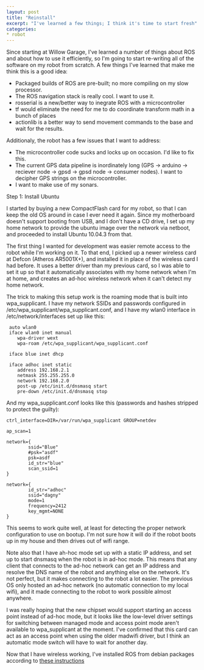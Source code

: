 ```yaml
---
layout: post
title: "Reinstall"
excerpt: "I've learned a few things; I think it's time to start fresh"
categories:
* robot
---
```


Since starting at Willow Garage, I've learned a number of things about ROS and about how to use it efficiently, so I'm going to start re-writing all of the software on my robot from scratch. A few things I've learned that make me think this is a good idea:

* Packaged builds of ROS are pre-built; no more compiling on my slow processor.
* The ROS navigation stack is really cool. I want to use it.
* rosserial is a new/better way to inegrate ROS with a microcontroller
* tf would eliminate the need for me to do coordinate transform math in a bunch of places
* actionlib is a better way to send movement commands to the base and wait for the results.

Additionaly, the robot has a few issues that I want to address:
* The microcontroller code sucks and locks up on occasion. I'd like to fix this.
* The current GPS data pipeline is inordinately long (GPS -> arduino -> reciever node -> gpsd -> gpsd node -> consumer nodes). I want to decipher GPS strings on the microcontroller.
* I want to make use of my sonars.


Step 1: Install Ubuntu

I started by buying a new CompactFlash card for my robot, so that I can keep the old OS around in case I ever need it again. Since my motherboard doesn't support booting from USB, and I don't have a CD drive, I set up my home network to provide the ubuntu image over the network via netboot, and proceeded to install Ubuntu 10.04.3 from that.

The first thing I wanted for development was easier remote access to the robot while I'm working on it. To that end, I picked up a newer wireless card at Defcon (Atheros AR5001X+), and installed it in place of the wireless card I had before. It uses a better driver than my previous card, so I was able to set it up so that it automatically associates with my home network when I'm at home, and creates an ad-hoc wireless network when it can't detect my home network.

The trick to making this setup work is the roaming mode that is built into wpa_supplicant. I have my network SSIDs and passwords configured in /etc/wpa_supplicant/wpa_supplicant.conf, and I have my wlan0 interface in /etc/network/interfaces set up like this: 

     auto wlan0
     iface wlan0 inet manual
        wpa-driver wext
        wpa-roam /etc/wpa_supplicant/wpa_supplicant.conf
     
     iface blue inet dhcp
     
     iface adhoc inet static
        address 192.168.2.1
        netmask 255.255.255.0
        network 192.168.2.0
        post-up /etc/init.d/dnsmasq start
        pre-down /etc/init.d/dnsmasq stop

And my wpa_supplicant.conf looks like this (passwords and hashes stripped to protect the guilty):

    ctrl_interface=DIR=/var/run/wpa_supplicant GROUP=netdev
    
    ap_scan=1
    
    network={
            ssid="Blue"
            #psk="asdf"
            psk=asdf
            id_str="blue"
            scan_ssid=1
    }
    
    network={
            id_str="adhoc"
            ssid="dagny"
            mode=1
            frequency=2412
            key_mgmt=NONE
    }

This seems to work quite well, at least for detecting the proper network configuration to use on bootup. I'm not sure how it will do if the robot boots up in my house and then drives out of wifi range.

Note also that I have ah-hoc mode set up with a static IP address, and set up to start dnsmasq when the robot is in ad-hoc mode. This means that any client that connects to the ad-hoc network can get an IP address and resolve the DNS name of the robot and anything else on the network. It's not perfect, but it makes connecting to the robot a lot easier. The previous OS only hosted an ad-hoc network (no automatic connection to my local wifi), and it made connecting to the robot to work possible almost anywhere.

I was really hoping that the new chipset would support starting an access point instead of ad-hoc mode, but it looks like the low-level driver settings for switching between managed mode and access point mode aren't available to wpa_supplicant at the moment. I've confirmed that this card can act as an access point when using the older madwifi driver, but I think an automatic mode switch will have to wait for another day.

Now that I have wireless working, I've installed ROS from debian packages according to [these instructions](http://www.ros.org/wiki/diamondback/Installation/Ubuntu)
